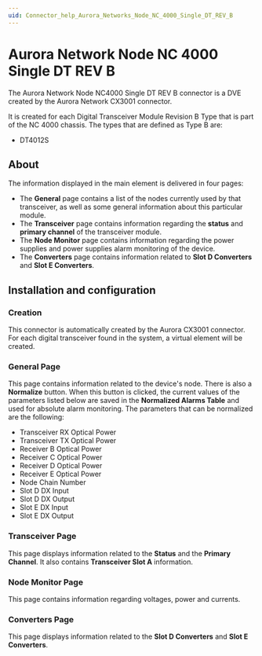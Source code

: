 ```yaml
---
uid: Connector_help_Aurora_Networks_Node_NC_4000_Single_DT_REV_B
---
```


# Aurora Network Node NC 4000 Single DT REV B

The Aurora Network Node NC4000 Single DT REV B connector is a DVE created by the Aurora Network CX3001 connector.

It is created for each Digital Transceiver Module Revision B Type that is part of the NC 4000 chassis.
The types that are defined as Type B are:

- DT4012S

## About

The information displayed in the main element is delivered in four pages:

- The **General** page contains a list of the nodes currently used by that transceiver, as well as some general information about this particular module.
- The **Transceiver** page contains information regarding the **status** and **primary channel** of the transceiver module.
- The **Node Monitor** page contains information regarding the power supplies and power supplies alarm monitoring of the device.
- The **Converters** page contains information related to **Slot D Converters** and **Slot E Converters**.

## Installation and configuration

### Creation

This connector is automatically created by the Aurora CX3001 connector. For each digital transceiver found in the system, a virtual element will be created.

### General Page

This page contains information related to the device's node. There is also a **Normalize** button. When this button is clicked, the current values of the parameters listed below are saved in the **Normalized Alarms Table** and used for absolute alarm monitoring. The parameters that can be normalized are the following:

- Transceiver RX Optical Power
- Transceiver TX Optical Power
- Receiver B Optical Power
- Receiver C Optical Power
- Receiver D Optical Power
- Receiver E Optical Power
- Node Chain Number
- Slot D DX Input
- Slot D DX Output
- Slot E DX Input
- Slot E DX Output

### Transceiver Page

This page displays information related to the **Status** and the **Primary Channel**. It also contains **Transceiver Slot A** information.

### Node Monitor Page

This page contains information regarding voltages, power and currents.

### Converters Page

This page displays information related to the **Slot D Converters** and **Slot E Converters**.
